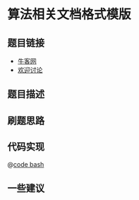 # 算法相关文档格式模版

## 题目链接

- [牛客网]()
- [欢迎讨论]()

## 题目描述

## 刷题思路

## 代码实现

@[code bash](@code/algorithm/shell/shell-3.sh)

## 一些建议
